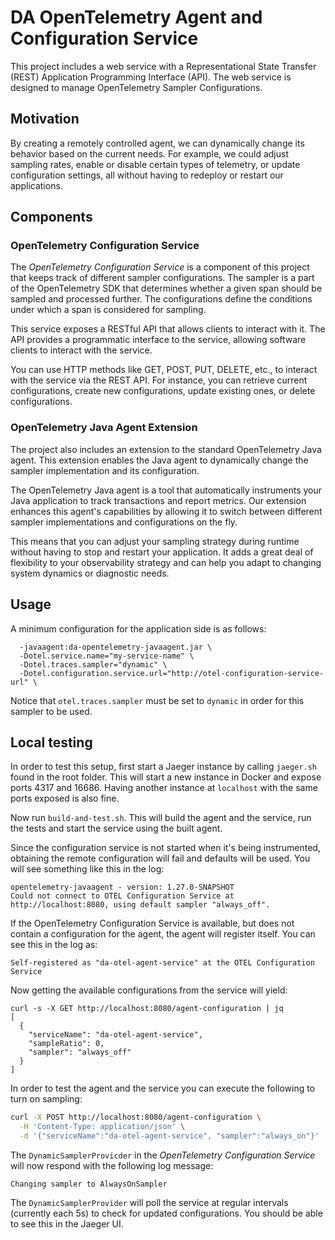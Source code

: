 
# DA OpenTelemetry Agent and Configuration Service

This project includes a web service with a Representational State Transfer (REST) Application Programming Interface (API). The web service is designed to manage OpenTelemetry Sampler Configurations.

## Motivation

By creating a remotely controlled agent, we can dynamically change its behavior based on the current needs. For example, we could adjust sampling rates, enable or disable certain types of telemetry, or update configuration settings, all without having to redeploy or restart our applications.

## Components

### OpenTelemetry Configuration Service

The _OpenTelemetry Configuration Service_ is a component of this project that keeps track of different sampler configurations. The sampler is a part of the OpenTelemetry SDK that determines whether a given span should be sampled and processed further. The configurations define the conditions under which a span is considered for sampling.

This service exposes a RESTful API that allows clients to interact with it. The API provides a programmatic interface to the service, allowing software clients to interact with the service.

You can use HTTP methods like GET, POST, PUT, DELETE, etc., to interact with the service via the REST API. For instance, you can retrieve current configurations, create new configurations, update existing ones, or delete configurations.

### OpenTelemetry Java Agent Extension

The project also includes an extension to the standard OpenTelemetry Java agent. This extension enables the Java agent to dynamically change the sampler implementation and its configuration.

The OpenTelemetry Java agent is a tool that automatically instruments your Java application to track transactions and report metrics. Our extension enhances this agent's capabilities by allowing it to switch between different sampler implementations and configurations on the fly.

This means that you can adjust your sampling strategy during runtime without having to stop and restart your application. It adds a great deal of flexibility to your observability strategy and can help you adapt to changing system dynamics or diagnostic needs.

## Usage

A minimum configuration for the application side is as follows:

```shell
  -javaagent:da-opentelemetry-javaagent.jar \
  -Dotel.service.name="my-service-name" \
  -Dotel.traces.sampler="dynamic" \
  -Dotel.configuration.service.url="http://otel-configuration-service-url" \
```

Notice that `otel.traces.sampler` must be set to `dynamic` in order for this sampler to be used.

## Local testing

In order to test this setup, first start a Jaeger instance by calling `jaeger.sh` found in the root folder. This will start a new instance in Docker and expose ports 4317 and 16686. Having another instance at `localhost` with the same ports exposed is also fine.

Now run `build-and-test.sh`. This will build the agent and the service, run the tests and start the service using the built agent.

Since the configuration service is not started when it's being instrumented, obtaining the remote configuration will fail and defaults will be used. You will see something like this in the log:

```
opentelemetry-javaagent - version: 1.27.0-SNAPSHOT
Could not connect to OTEL Configuration Service at http://localhost:8080, using default sampler "always_off".
```

If the OpenTelemetry Configuration Service is available, but does not contain a configuration for the agent, the agent will register itself. You can see this in the log as:

```
Self-registered as "da-otel-agent-service" at the OTEL Configuration Service
```

Now getting the available configurations from the service will yield:

```
curl -s -X GET http://localhost:8080/agent-configuration | jq
[
  {
    "serviceName": "da-otel-agent-service",
    "sampleRatio": 0,
    "sampler": "always_off"
  }
]
```

In order to test the agent and the service you can execute the following to turn on sampling:

```bash
curl -X POST http://localhost:8080/agent-configuration \
  -H 'Content-Type: application/json' \
  -d '{"serviceName":"da-otel-agent-service", "sampler":"always_on"}'
```

The `DynamicSamplerProvicder` in the _OpenTelemetry Configuration Service_ will now respond with the following log message:

```
Changing sampler to AlwaysOnSampler
```

The `DynamicSamplerProvider` will poll the service at regular intervals (currently each 5s) to check for updated configurations. You should be able to see this in the Jaeger UI.
